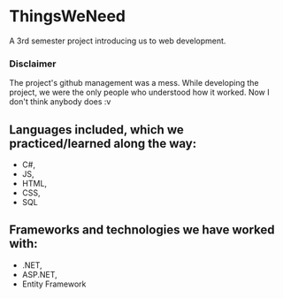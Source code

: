 # ThingsWeNeed
A 3rd semester project introducing us to web development.

### Disclaimer ### 
The project's github management was a mess.
While developing the project, we were the only people 
who understood how it worked. Now I don't think anybody does :v

## Languages included, which we practiced/learned along the way:
- C#,
- JS, 
- HTML,
- CSS,
- SQL

## Frameworks and technologies we have worked with:
- .NET,
- ASP.NET,
- Entity Framework
